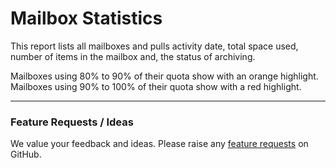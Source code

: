 # Mailbox Statistics

This report lists all mailboxes and pulls activity date, total space used, number of items in the mailbox and, the status of archiving.

Mailboxes using 80% to 90% of their quota show with an orange highlight. Mailboxes using 90% to 100% of their quota show with a red highlight.

***

### Feature Requests / Ideas

We value your feedback and ideas. Please raise any [feature requests](https://github.com/KelvinTegelaar/CIPP/issues/new?assignees=\&labels=enhancement%2Cno-priority\&projects=\&template=feature.yml\&title=%5BFeature+Request%5D%3A+) on GitHub.
